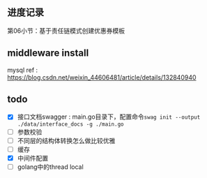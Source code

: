 


## 进度记录
第06小节：基于责任链模式创建优惠券模板


## middleware install 

mysql ref : https://blog.csdn.net/weixin_44606481/article/details/132840940


## todo
- [x] 接口文档swagger : main.go目录下，配置命令`swag init --output ./data/interface_docs -g ./main.go`
- [ ] 参数校验
- [ ] 不同层的结构体转换怎么做比较优雅
- [ ] 缓存
- [x] 中间件配置
- [ ] golang中的thread local
